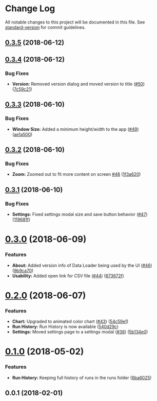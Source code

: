 # Change Log

All notable changes to this project will be documented in this file. See [standard-version](https://github.com/conventional-changelog/standard-version) for commit guidelines.

<a name="0.3.5"></a>
## [0.3.5](https://github.com/bullhorn/dataloader-ui/compare/v0.3.4...v0.3.5) (2018-06-12)



<a name="0.3.4"></a>
## [0.3.4](https://github.com/bullhorn/dataloader-ui/compare/v0.3.3...v0.3.4) (2018-06-12)


### Bug Fixes

* **Version:** Removed version dialog and moved version to title ([#50](https://github.com/bullhorn/dataloader-ui/issues/50)) ([7c59c21](https://github.com/bullhorn/dataloader-ui/commit/7c59c21))



<a name="0.3.3"></a>
## [0.3.3](https://github.com/bullhorn/dataloader-ui/compare/v0.3.2...v0.3.3) (2018-06-10)


### Bug Fixes

* **Window Size:** Added a minimum height/width to the app ([#49](https://github.com/bullhorn/dataloader-ui/issues/49)) ([ae1a500](https://github.com/bullhorn/dataloader-ui/commit/ae1a500))



<a name="0.3.2"></a>
## [0.3.2](https://github.com/bullhorn/dataloader-ui/compare/v0.3.1...v0.3.2) (2018-06-10)


### Bug Fixes

* **Zoom:** Zoomed out to fit more content on screen [#48](https://github.com/bullhorn/dataloader-ui/issues/48) ([1f3a620](https://github.com/bullhorn/dataloader-ui/commit/1f3a620))



<a name="0.3.1"></a>
## [0.3.1](https://github.com/bullhorn/dataloader-ui/compare/v0.3.0...v0.3.1) (2018-06-10)


### Bug Fixes

* **Settings:** Fixed settings modal size and save button behavior ([#47](https://github.com/bullhorn/dataloader-ui/issues/47)) ([119681f](https://github.com/bullhorn/dataloader-ui/commit/119681f))



<a name="0.3.0"></a>
# [0.3.0](https://github.com/bullhorn/dataloader-ui/compare/v0.2.0...v0.3.0) (2018-06-09)


### Features

* **About:** Added version info of Data Loader being used by the UI ([#46](https://github.com/bullhorn/dataloader-ui/issues/46)) ([9b9ca70](https://github.com/bullhorn/dataloader-ui/commit/9b9ca70))
* **Usability:** Added open link for CSV file ([#44](https://github.com/bullhorn/dataloader-ui/issues/44)) ([673672f](https://github.com/bullhorn/dataloader-ui/commit/673672f))



<a name="0.2.0"></a>
# [0.2.0](https://github.com/bullhorn/dataloader-ui/compare/v0.1.0...v0.2.0) (2018-06-07)


### Features

* **Chart:** Upgraded to animated color chart ([#43](https://github.com/bullhorn/dataloader-ui/issues/43)) ([54c59e1](https://github.com/bullhorn/dataloader-ui/commit/54c59e1))
* **Run History:** Run History is now available ([540d29c](https://github.com/bullhorn/dataloader-ui/commit/540d29c))
* **Settings:** Moved settings page to a settings modal ([#38](https://github.com/bullhorn/dataloader-ui/issues/38)) ([5b134e0](https://github.com/bullhorn/dataloader-ui/commit/5b134e0))



<a name="0.1.0"></a>
# [0.1.0](https://github.com/bullhorn/dataloader-ui/compare/v0.0.1...v0.1.0) (2018-05-02)


### Features

* **Run History:** Keeping full history of runs in the runs folder ([6ba6025](https://github.com/bullhorn/dataloader-ui/commit/6ba6025))



<a name="0.0.1"></a>
## 0.0.1 (2018-02-01)
